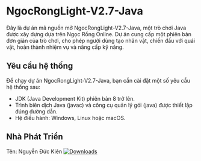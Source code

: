 # NgocRongLight-V2.7-Java

Đây là dự án mã nguồn mở NgocRongLight-V2.7-Java, một trò chơi Java được xây dựng dựa trên Ngọc Rồng Online. Dự án cung cấp một phiên bản đơn giản của trò chơi, cho phép người dùng tạo nhân vật, chiến đấu với quái vật, hoàn thành nhiệm vụ và nâng cấp kỹ năng.

## Yêu cầu hệ thống

Để chạy dự án NgocRongLight-V2.7-Java, bạn cần cài đặt một số yêu cầu hệ thống sau:

- JDK (Java Development Kit) phiên bản 8 trở lên.
- Trình biên dịch Java (javac) và công cụ quản lý gói (java) được thiết lập đúng đường dẫn.
- Hệ điều hành: Windows, Linux hoặc macOS.

## Nhà Phát Triển

Tên: Nguyễn Đức Kiên
[![Downloads](https://img.shields.io/github/downloads/ntduckien/NgocRongLight-V2.7-Java-/total)](https://github.com/ntduckien/NgocRongLight-V2.7-Java-/releases)

